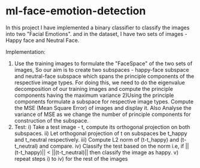 # ml-face-emotion-detection

In this project I have implemented a binary classifier to classify the images into two "Facial Emotions".
and in the dataset, I have two sets of images - Happy face and Neutral Face.

Implementation:

1) Use the training images to formulate the "FaceSpace" of the two sets of images, So our aim is to create two subspaces - happy-face subspace and neutral-face subspace which spans the principle components of the respective image types. For doing this, we need to do the eigenvalue decomposition of our training images and compute the principle components having the maximum variance
2)Using the principle components formulate a subspace for respective image types. Compute the MSE (Mean Square Error) of images and display it. Also Analyse the variance of MSE as we change the number of principle components for construction of the subspace.
3) Test: 
    i) Take a test image - t, compute its orthogonal projection on both subspaces.
    ii) Let orthogonal projection of t on subspaces be t_happy and t_neutral respectively.
    iii) Compute L2 norm of (t-t_happy) and (t-t_neutral) and compare.
    iv) Classify the test based on the norm i.e, if ||(t-t_happy)|| < ||(t-t_neutral)|| then classify the image as happy.
    v) repeat steps i) to iv) for the rest of the images
